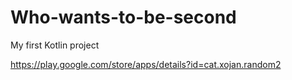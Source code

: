 # Who-wants-to-be-second
My first Kotlin project


https://play.google.com/store/apps/details?id=cat.xojan.random2
